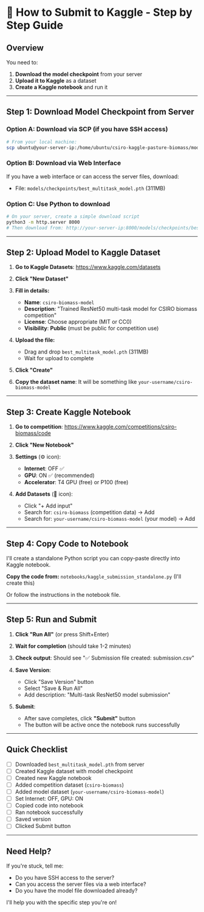 # 🚀 How to Submit to Kaggle - Step by Step Guide

## Overview
You need to:
1. **Download the model checkpoint** from your server
2. **Upload it to Kaggle** as a dataset
3. **Create a Kaggle notebook** and run it

---

## Step 1: Download Model Checkpoint from Server

### Option A: Download via SCP (if you have SSH access)
```bash
# From your local machine:
scp ubuntu@your-server-ip:/home/ubuntu/csiro-kaggle-pasture-biomass/models/checkpoints/best_multitask_model.pth ./
```

### Option B: Download via Web Interface
If you have a web interface or can access the server files, download:
- File: `models/checkpoints/best_multitask_model.pth` (311MB)

### Option C: Use Python to download
```bash
# On your server, create a simple download script
python3 -m http.server 8000
# Then download from: http://your-server-ip:8000/models/checkpoints/best_multitask_model.pth
```

---

## Step 2: Upload Model to Kaggle Dataset

1. **Go to Kaggle Datasets**: https://www.kaggle.com/datasets

2. **Click "New Dataset"**

3. **Fill in details:**
   - **Name**: `csiro-biomass-model`
   - **Description**: "Trained ResNet50 multi-task model for CSIRO biomass competition"
   - **License**: Choose appropriate (MIT or CC0)
   - **Visibility**: **Public** (must be public for competition use)

4. **Upload the file:**
   - Drag and drop `best_multitask_model.pth` (311MB)
   - Wait for upload to complete

5. **Click "Create"**

6. **Copy the dataset name**: It will be something like `your-username/csiro-biomass-model`

---

## Step 3: Create Kaggle Notebook

1. **Go to competition**: https://www.kaggle.com/competitions/csiro-biomass/code

2. **Click "New Notebook"**

3. **Settings** (⚙️ icon):
   - **Internet**: OFF ✅
   - **GPU**: ON ✅ (recommended)
   - **Accelerator**: T4 GPU (free) or P100 (free)

4. **Add Datasets** (📁 icon):
   - Click "+ Add input"
   - Search for: `csiro-biomass` (competition data) → Add
   - Search for: `your-username/csiro-biomass-model` (your model) → Add

---

## Step 4: Copy Code to Notebook

I'll create a standalone Python script you can copy-paste directly into Kaggle notebook.

**Copy the code from:** `notebooks/kaggle_submission_standalone.py` (I'll create this)

Or follow the instructions in the notebook file.

---

## Step 5: Run and Submit

1. **Click "Run All"** (or press Shift+Enter)

2. **Wait for completion** (should take 1-2 minutes)

3. **Check output**: Should see "✅ Submission file created: submission.csv"

4. **Save Version**:
   - Click "Save Version" button
   - Select "Save & Run All"
   - Add description: "Multi-task ResNet50 model submission"

5. **Submit**:
   - After save completes, click **"Submit"** button
   - The button will be active once the notebook runs successfully

---

## Quick Checklist

- [ ] Downloaded `best_multitask_model.pth` from server
- [ ] Created Kaggle dataset with model checkpoint
- [ ] Created new Kaggle notebook
- [ ] Added competition dataset (`csiro-biomass`)
- [ ] Added model dataset (`your-username/csiro-biomass-model`)
- [ ] Set Internet: OFF, GPU: ON
- [ ] Copied code into notebook
- [ ] Ran notebook successfully
- [ ] Saved version
- [ ] Clicked Submit button

---

## Need Help?

If you're stuck, tell me:
- Do you have SSH access to the server?
- Can you access the server files via a web interface?
- Do you have the model file downloaded already?

I'll help you with the specific step you're on!

